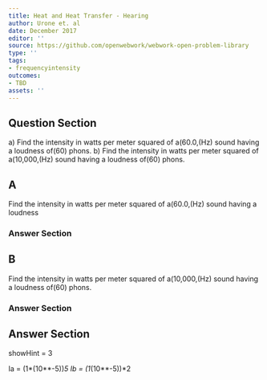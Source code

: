 ```yaml
---
title: Heat and Heat Transfer - Hearing
author: Urone et. al
date: December 2017
editor: ''
source: https://github.com/openwebwork/webwork-open-problem-library
type: ''
tags:
- frequencyintensity
outcomes:
- TBD
assets: ''
---
```


## Question Section 

a) Find the intensity in watts per meter squared of a(60.0,(Hz) sound having a loudness
of(60) phons. 
b) Find the intensity in watts per meter squared of a(10,000,(Hz) sound having a loudness of(60) phons.
## A
Find the intensity in watts per meter squared of a(60.0,(Hz) sound having a loudness
### Answer Section
## B
Find the intensity in watts per meter squared of a(10,000,(Hz) sound having a loudness of(60) phons.
### Answer Section


## Answer Section

showHint = 3

Ia = (1*(10**-5))*5
Ib = (1*(10**-5))*2
